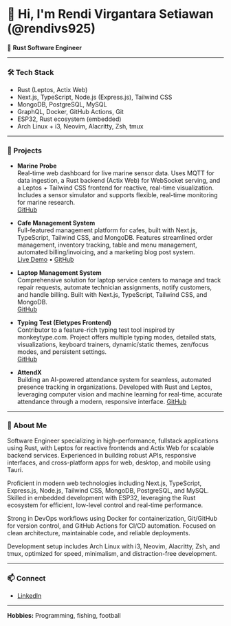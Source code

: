 # 👋 Hi, I'm Rendi Virgantara Setiawan (@rendivs925)

🦀 **Rust Software Engineer**

---

### 🛠️ Tech Stack
- Rust (Leptos, Actix Web)
- Next.js, TypeScript, Node.js (Express.js), Tailwind CSS
- MongoDB, PostgreSQL, MySQL
- GraphQL, Docker, GitHub Actions, Git
- ESP32, Rust ecosystem (embedded)
- Arch Linux + i3, Neovim, Alacritty, Zsh, tmux

---

### 🚀 Projects

- **Marine Probe**  
  Real-time web dashboard for live marine sensor data. Uses MQTT for data ingestion, a Rust backend (Actix Web) for WebSocket serving, and a Leptos + Tailwind CSS frontend for reactive, real-time visualization. Includes a sensor simulator and supports flexible, real-time monitoring for marine research.  
  [GitHub](https://github.com/rendivs925/marine-probe)

- **Cafe Management System**  
  Full-featured management platform for cafes, built with Next.js, TypeScript, Tailwind CSS, and MongoDB. Features streamlined order management, inventory tracking, table and menu management, automated billing/invoicing, and a marketing blog post system.  
  [Live Demo](https://java-cafe-beta.vercel.app/) • [GitHub](https://github.com/rendivs925/java-cafe)

- **Laptop Management System**  
  Comprehensive solution for laptop service centers to manage and track repair requests, automate technician assignments, notify customers, and handle billing. Built with Next.js, TypeScript, Tailwind CSS, and MongoDB.  
  [GitHub](https://github.com/rendivs925/laptop-service-management-system)

- **Typing Test (Eletypes Frontend)**  
  Contributor to a feature-rich typing test tool inspired by monkeytype.com. Project offers multiple typing modes, detailed stats, visualizations, keyboard trainers, dynamic/static themes, zen/focus modes, and persistent settings.  
  [GitHub](https://github.com/rendivs925/eletypes-frontend)

- **AttendX**  
 Building an AI-powered attendance system for seamless, automated presence tracking in organizations. Developed with Rust and Leptos, leveraging computer vision and machine learning for real-time, accurate attendance through a modern, responsive interface. 
  [GitHub](https://github.com/rendivs925/attendx)

---

### 👤 About Me

Software Engineer specializing in high-performance, fullstack applications using Rust, with Leptos for reactive frontends and Actix Web for scalable backend services. Experienced in building robust APIs, responsive interfaces, and cross-platform apps for web, desktop, and mobile using Tauri.

Proficient in modern web technologies including Next.js, TypeScript, Express.js, Node.js, Tailwind CSS, MongoDB, PostgreSQL, and MySQL. Skilled in embedded development with ESP32, leveraging the Rust ecosystem for efficient, low-level control and real-time performance.

Strong in DevOps workflows using Docker for containerization, Git/GitHub for version control, and GitHub Actions for CI/CD automation. Focused on clean architecture, maintainable code, and reliable deployments.

Development setup includes Arch Linux with i3, Neovim, Alacritty, Zsh, and tmux, optimized for speed, minimalism, and distraction-free development.

---

### 📫 Connect

- [LinkedIn](https://www.linkedin.com/in/rendivs925/)

---

**Hobbies:** Programming, fishing, football
